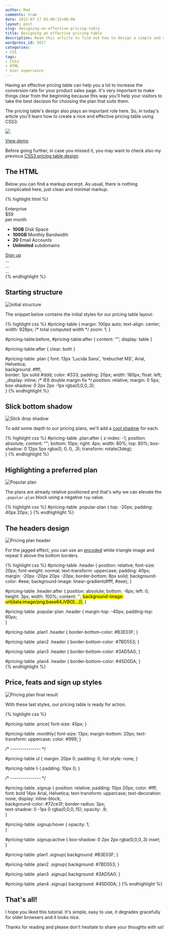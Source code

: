 ```yaml
---
author: Red
comments: true
date: 2012-07-17 05:00:52+00:00
layout: post
slug: designing-an-effective-pricing-table
title: Designing an effective pricing table
description: Read this article to find out how to design a simple and effective pricing table using CSS3 only.
wordpress_id: 5017
categories:
- CSS
tags:
- CSS3
- HTML
- User experience
---
```


Having an effective pricing table can help you a lot to increase the conversion rate for your product sales page. It's very important to make things clear from the beginning because this way you'll help your visitors to take the best decision for choosing the plan that suits them.

The pricing table's design also plays an important role here. So, in today's article you'll learn how to create a nice and effective pricing table using CSS3.

![](http://www.red-team-design.com/wp-content/uploads/2012/07/css3-pricing-table.png)

<!-- more -->


[View demo](http://www.red-team-design.com/wp-content/uploads/2012/07/effective-css3-pricing-table.html)


Before going further, in case you missed it, you may want to check also my previous [CSS3 pricing table design](http://www.red-team-design.com/css3-pricing-table).

## The HTML

Below you can find a markup excerpt. As usual, there is nothing complicated here, just clean and minimal markup.


{% highlight html %}
<div id="pricing-table">
    <div class="plan plan1">
        <div class="header">Enterprise</div>
        <div class="price">$59</div>  
        <div class="monthly">per month</div>      
        <ul>
            <li><b>10GB</b> Disk Space</li>
            <li><b>100GB</b> Monthly Bandwidth</li>
            <li><b>20</b> Email Accounts</li>
        <li><b>Unlimited</b> subdomains</li>            
        </ul>
        <a class="signup" href="">Sign up</a>         
    </div>
    <div class="plan plan2 popular-plan">
        ...
    </div>
    <div class="plan plan3">
        ...
    </div>
    <div class="plan plan4">
        ...
    </div>        
</div>
{% endhighlight %}

## Starting structure

![Initial structure](http://www.red-team-design.com/wp-content/uploads/2012/07/initial-css3-pricing-plan.png)

The snippet below contains the initial styles for our pricing table layout:
    
{% highlight css %}
#pricing-table {
    margin: 100px auto;
    text-align: center;
    width: 928px; /* total computed width */
    zoom: 1;
}

#pricing-table:before, #pricing-table:after {
    content: "";
    display: table
}

#pricing-table:after {
    clear: both
}

#pricing-table .plan {
    font: 13px 'Lucida Sans', 'trebuchet MS', Arial, Helvetica;     
    background: #fff;      
    border: 1px solid #ddd;
    color: #333;
    padding: 20px;
    width: 180px;
    float: left;
    _display: inline; /* IE6 double margin fix */
    position: relative;
    margin: 0 5px;
    box-shadow: 0 2px 2px -1px rgba(0,0,0,.3);      
}
{% endhighlight %} 

## Slick bottom shadow

![Slick drop shadow](http://www.red-team-design.com/wp-content/uploads/2012/07/pricing-plan-slick-shadow.jpg)

To add some depth to our pricing plans, we'll add a [cool shadow](http://www.red-team-design.com/how-to-create-slick-effects-with-css3-box-shadow) for each.
    
{% highlight css %}
#pricing-table .plan:after {
    z-index: -1; 
    position: absolute; 
    content: "";
    bottom: 10px;
    right: 4px;
    width: 80%; 
    top: 80%; 
    box-shadow: 0 12px 5px rgba(0, 0, 0, .3);
    transform: rotate(3deg);    
}
{% endhighlight %}

## Highlighting a preferred plan

![Popular plan](http://www.red-team-design.com/wp-content/uploads/2012/07/css3-pricing-table-highlighted-plan.png)

The plans are already relative positioned and that's why we can elevate the `.popular-plan` block using a negative `top` value.
    
{% highlight css %}
#pricing-table .popular-plan {
    top: -20px;
    padding: 40px 20px;
}
{% endhighlight %}

## The headers design

![Pricing plan header](http://www.red-team-design.com/wp-content/uploads/2012/07/css3-pricing-table-headers.png)

For the jagged effect, you can use an [encoded](http://webcodertools.com/imagetobase64converter) white triangle image and repeat it above the bottom borders.    

{% highlight css %}
#pricing-table .header {
    position: relative;
    font-size: 20px;
    font-weight: normal;
    text-transform: uppercase;
    padding: 40px;
    margin: -20px -20px 20px -20px;
    border-bottom: 8px solid;
    background-color: #eee;
    background-image: linear-gradient(#fff, #eee);
}

#pricing-table .header:after {
    position: absolute;
    bottom: -8px; left: 0;
    height: 3px; width: 100%;
    content: '';
    <mark>background-image: url(data:image/png;base64,iVBO[...]);</mark>
}

#pricing-table .popular-plan .header {
    margin-top: -40px;
    padding-top: 60px;      
}

#pricing-table .plan1 .header {
    border-bottom-color: #B3E03F;
}

#pricing-table .plan2 .header {
    border-bottom-color: #7BD553;
}

#pricing-table .plan3 .header {
    border-bottom-color: #3AD5A0;
}

#pricing-table .plan4 .header {
    border-bottom-color: #45D0DA;
}   
{% endhighlight %}

## Price, feats and sign up styles

![Pricing plan final result](http://www.red-team-design.com/wp-content/uploads/2012/07/css3-pricing-table-result.png)

With these last styles, our pricing table is ready for action. 

{% highlight css %}

#pricing-table .price{
    font-size: 45px;
}

#pricing-table .monthly{
    font-size: 13px;
    margin-bottom: 20px;
    text-transform: uppercase;
    color: #999;
}

/* --------------- */

#pricing-table ul {
    margin: 20px 0;
    padding: 0;
    list-style: none;
}

#pricing-table li {
    padding: 10px 0;
}

/* --------------- */
    
#pricing-table .signup {
    position: relative;
    padding: 10px 20px;
    color: #fff;
    font: bold 14px Arial, Helvetica;
    text-transform: uppercase;
    text-decoration: none;
    display: inline-block;       
    background-color: #72ce3f;
    border-radius: 3px;     
    text-shadow: 0 -1px 0 rgba(0,0,0,.15);
    opacity: .9;       
}

#pricing-table .signup:hover {
    opacity: 1;       
}

#pricing-table .signup:active {
    box-shadow: 0 2px 2px rgba(0,0,0,.3) inset;       
}           

#pricing-table .plan1 .signup{
    background: #B3E03F;
}

#pricing-table .plan2 .signup{
    background: #7BD553;
}

#pricing-table .plan3 .signup{
    background: #3AD5A0;
}

#pricing-table .plan4 .signup{
    background: #45D0DA;
}
{% endhighlight %}


## That's all!

I hope you liked this tutorial. It's simple, easy to use, it degrades gracefully for older browsers and it looks nice. 

Thanks for reading and please don't hesitate to share your thoughts with us!